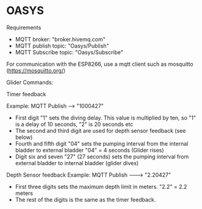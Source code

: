 # OASYS

Requirements

- MQTT broker: "broker.hivemq.com"
- MQTT publish topic: "Oasys/Publish"
- MQTT Subscribe topic: "Oasys/Subscribe"

 For communication with the ESP8266, use a mqtt client such as mosquitto (https://mosquitto.org/)

 Glider Commands:
 
 Timer feedback
 
  Example: MQTT Publish --> "1000427"
  - First digit "1" sets the diving delay. This value is multiplied by ten, so "1" is a delay of 10 seconds, "2" is 20 seconds etc
  - The second and third digit are used for depth sensor feedback (see below)
  - Fourth and fifth digit "04" sets the pumping interval from the internal bladder to external bladder "04" = 4 seconds (Glider rises)
  - Digit six and seven "27" (27 seconds) sets the pumping interval from external bladder to internal bladder (glider dives)
  
  Depth Sensor feedback
   Example: MQTT Publish ---> "2.20427"
   - First three digits sets the maximum depth limit in meters. "2.2" = 2.2 meters
   - The rest of the digits is the same as the timer feedback. 
